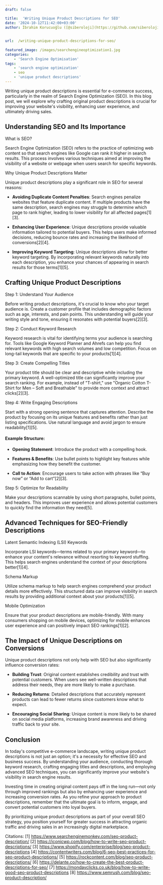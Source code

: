 ```yaml
---
draft: false

title:  'Writing Unique Product Descriptions for SEO'
date: '2024-10-12T11:42:00+03:00'
author: İbrahim Korucuoğlu ([@siberoloji](https://github.com/siberoloji))
 
 
url:  /writing-unique-product-descriptions-for-seo/
 
featured_image: /images/searchengineoptimization1.jpg
categories:
    - 'Search Engine Optimisation'
tags:
    - 'search engine optimization'
    - seo
    - 'unique product descriptions'
---
```



Writing unique product descriptions is essential for e-commerce success, particularly in the realm of Search Engine Optimization (SEO). In this blog post, we will explore why crafting original product descriptions is crucial for improving your website's visibility, enhancing user experience, and ultimately driving sales.



## Understanding SEO and Its Importance



What is SEO?



Search Engine Optimization (SEO) refers to the practice of optimizing web content so that search engines like Google can rank it higher in search results. This process involves various techniques aimed at improving the visibility of a website or webpage when users search for specific keywords.



Why Unique Product Descriptions Matter



Unique product descriptions play a significant role in SEO for several reasons:


* **Avoiding Duplicate Content Penalties**: Search engines penalize websites that feature duplicate content. If multiple products have the same description, search engines may struggle to determine which page to rank higher, leading to lower visibility for all affected pages[1][3].

* **Enhancing User Experience**: Unique descriptions provide valuable information tailored to potential buyers. This helps users make informed decisions, reducing bounce rates and increasing the likelihood of conversions[2][4].

* **Improving Keyword Targeting**: Unique descriptions allow for better keyword targeting. By incorporating relevant keywords naturally into each description, you enhance your chances of appearing in search results for those terms[1][5].




## Crafting Unique Product Descriptions



Step 1: Understand Your Audience



Before writing product descriptions, it's crucial to know who your target audience is. Create a customer profile that includes demographic factors such as age, interests, and pain points. This understanding will guide your writing style and tone, ensuring it resonates with potential buyers[2][3].



Step 2: Conduct Keyword Research



Keyword research is vital for identifying terms your audience is searching for. Tools like Google Keyword Planner and Ahrefs can help you find relevant keywords with high search volumes and low competition. Focus on long-tail keywords that are specific to your products[1][4].



Step 3: Create Compelling Titles



Your product title should be clear and descriptive while including the primary keyword. A well-optimized title can significantly improve your search ranking. For example, instead of "T-shirt," use "Organic Cotton T-Shirt for Men – Soft and Breathable" to provide more context and attract clicks[2][3].



Step 4: Write Engaging Descriptions



Start with a strong opening sentence that captures attention. Describe the product by focusing on its unique features and benefits rather than just listing specifications. Use natural language and avoid jargon to ensure readability[1][5].


#### Example Structure:


* **Opening Statement**: Introduce the product with a compelling hook.

* **Features &amp; Benefits**: Use bullet points to highlight key features while emphasizing how they benefit the customer.

* **Call to Action**: Encourage users to take action with phrases like “Buy now” or “Add to cart”[2][3].




Step 5: Optimize for Readability



Make your descriptions scannable by using short paragraphs, bullet points, and headers. This improves user experience and allows potential customers to quickly find the information they need[5].



## Advanced Techniques for SEO-Friendly Descriptions



Latent Semantic Indexing (LSI) Keywords



Incorporate LSI keywords—terms related to your primary keyword—to enhance your content's relevance without resorting to keyword stuffing. This helps search engines understand the context of your descriptions better[1][4].



Schema Markup



Utilize schema markup to help search engines comprehend your product details more effectively. This structured data can improve visibility in search results by providing additional context about your products[1][5].



Mobile Optimization



Ensure that your product descriptions are mobile-friendly. With many consumers shopping on mobile devices, optimizing for mobile enhances user experience and can positively impact SEO rankings[1][2].



## The Impact of Unique Descriptions on Conversions



Unique product descriptions not only help with SEO but also significantly influence conversion rates:


* **Building Trust**: Original content establishes credibility and trust with potential customers. When users see well-written descriptions that address their needs, they are more likely to make a purchase.

* **Reducing Returns**: Detailed descriptions that accurately represent products can lead to fewer returns since customers know what to expect.

* **Encouraging Social Sharing**: Unique content is more likely to be shared on social media platforms, increasing brand awareness and driving traffic back to your site.




## Conclusion



In today's competitive e-commerce landscape, writing unique product descriptions is not just an option; it's a necessity for effective SEO and business success. By understanding your audience, conducting thorough keyword research, crafting engaging titles and descriptions, and employing advanced SEO techniques, you can significantly improve your website's visibility in search engine results.



Investing time in creating original content pays off in the long run—not only through improved rankings but also by enhancing user experience and increasing conversion rates. As you refine your approach to product descriptions, remember that the ultimate goal is to inform, engage, and convert potential customers into loyal buyers.



By prioritizing unique product descriptions as part of your overall SEO strategy, you position yourself for greater success in attracting organic traffic and driving sales in an increasingly digital marketplace.



Citations: [1] https://www.searchenginemonkey.com/seo-product-description/ [2] https://iconicwp.com/blog/how-to-write-seo-product-descriptions/ [3] https://www.shopify.com/enterprise/blog/seo-product-descriptions [4] https://contentwriters.com/blog/6-seo-best-practices-for-seo-product-descriptions/ [5] https://rockcontent.com/blog/seo-product-descriptions/ [6] https://delante.co/how-to-create-the-best-product-descriptions-for-seo/ [7] https://mondayclicks.co.uk/blog/how-to-write-good-seo-product-descriptions [8] https://www.semrush.com/blog/seo-product-description/
